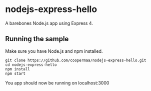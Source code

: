 # nodejs-express-hello

A barebones Node.js app using Express 4.

## Running the sample

Make sure you have Node.js and npm installed.

```
git clone https://github.com/coopermaa/nodejs-express-hello.git
cd nodejs-express-hello
npm install
npm start
```

You app should now be running on localhost:3000